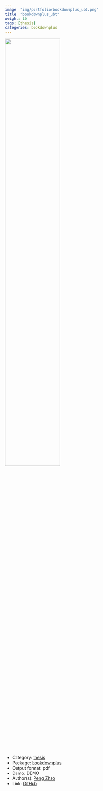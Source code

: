 ```yaml
---
image: "img/portfolio/bookdownplus_ubt.png"
title: "bookdownplus_ubt"
weight: 10
tags: [thesis]
categories: bookdownplus
---
```




<!--more-->

<p><a href="../../img/portfolio/bookdownplus_ubt.png"><img class = "jf-image-shadow" src="../../img/portfolio/bookdownplus_ubt.png", width="60%"></a></p>

- Category: [thesis](../../tags/thesis)
- Package: [bookdownplus](bookdownplus)
- Output format: pdf
- Demo: DEMO
- Author(s): [Peng Zhao](https://pzhao.org)
- Link: [GitHub](https://github.com/pzhaonet/bookdownplus)



